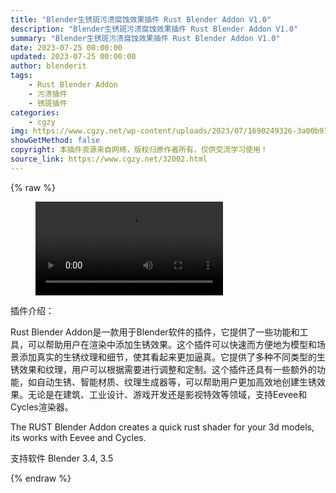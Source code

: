 ```yaml
---
title: "Blender生锈斑污渍腐蚀效果插件 Rust Blender Addon V1.0"
description: "Blender生锈斑污渍腐蚀效果插件 Rust Blender Addon V1.0"
summary: "Blender生锈斑污渍腐蚀效果插件 Rust Blender Addon V1.0"
date: 2023-07-25 00:00:00
updated: 2023-07-25 00:00:00
author: blenderit
tags: 
    - Rust Blender Addon
    - 污渍插件
    - 锈斑插件
categories:
    - cgzy
img: https://www.cgzy.net/wp-content/uploads/2023/07/1690249326-3a00b973841276b.webp
showGetMethod: false
copyright: 本插件资源来自网络，版权归原作者所有，仅供交流学习使用！
source_link: https://www.cgzy.net/32002.html
---
```


{% raw %}
<figure class="wp-block-video aligncenter"><video controls src="http://cloud.video.taobao.com/play/u/null/p/1/e/6/t/1/419931584730.mp4"></video></figure><div class="wp-block-pandastudio-title"><div class="title_style_01"><p>插件介绍：</p></div></div><p class="is-style-text-indent-2em">Rust Blender Addon是一款用于Blender软件的插件，它提供了一些功能和工具，可以帮助用户在渲染中添加生锈效果。这个插件可以快速而方便地为模型和场景添加真实的生锈纹理和细节，使其看起来更加逼真。它提供了多种不同类型的生锈效果和纹理，用户可以根据需要进行调整和定制。这个插件还具有一些额外的功能，如自动生锈、智能材质、纹理生成器等，可以帮助用户更加高效地创建生锈效果。无论是在建筑、工业设计、游戏开发还是影视特效等领域，支持Eevee和Cycles渲染器。</p><p class="is-style-text-indent-2em">The RUST Blender Addon creates a quick rust shader for your 3d models, its works with Eevee and Cycles.</p><div class="wp-block-pandastudio-tips"><div class="tip success "><p>支持软件 Blender 3.4, 3.5</p>
</div></div>
<div style="display: none">cgzy</div>
{% endraw %}